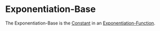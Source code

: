 # Exponentiation-Base

The Exponentiation-Base is the [Constant](404.md) in an [Exponentiation-Function](13000022.md).
